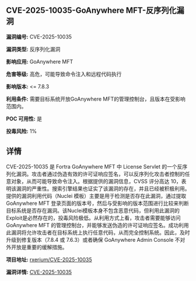 ## CVE-2025-10035-GoAnywhere MFT-反序列化漏洞

**漏洞编号:** CVE-2025-10035

**漏洞类型:** 反序列化漏洞

**影响应用:** GoAnywhere MFT

**危害等级:** 高危，可能导致命令注入和远程代码执行

**影响版本:** <= 7.8.3

**利用条件:** 需要目标系统开放GoAnywhere MFT的管理控制台，且版本在受影响范围内。

**POC 可用性:** 是

**投毒风险:** 1%

## 详情

CVE-2025-10035 是 Fortra GoAnywhere MFT 中 License Servlet 的一个反序列化漏洞。攻击者通过伪造有效的许可证响应签名，可以反序列化攻击者控制的任意对象，从而可能导致命令注入。根据提供的漏洞信息，CVSS 评分高达 10，表明该漏洞的严重性。搜索引擎结果也证实了该漏洞的存在，并且已经被积极利用。提供的漏洞利用代码（Nuclei 模板）主要是用于检测是否存在此漏洞，通过提取 GoAnywhere MFT 登录页面的版本号，然后与受影响的版本范围进行比较来判断目标系统是否存在漏洞。该Nuclei模板本身不包含恶意代码，但利用此漏洞的Exploit是必然存在的，投毒风险极低。从利用方式上看，攻击者需要能够访问 GoAnywhere MFT 的管理控制台，并能够发送伪造的许可证响应签名。成功利用此漏洞将允许攻击者在目标系统上执行任意代码，从而完全控制系统。因此，及时升级到修复版本（7.8.4 或 7.6.3）或者确保 GoAnywhere Admin Console 不对外开放是重要的缓解措施。

**项目地址:** [rxerium/CVE-2025-10035](https://github.com/rxerium/CVE-2025-10035)

**漏洞详情:** [CVE-2025-10035](https://nvd.nist.gov/vuln/detail/CVE-2025-10035)